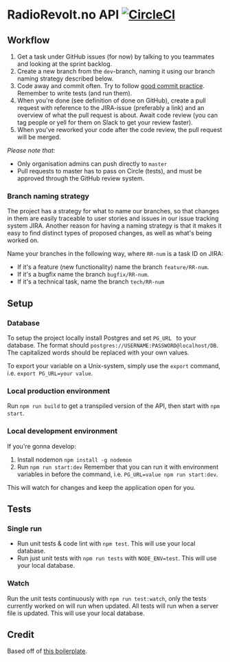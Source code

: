 # RadioRevolt.no API  [![CircleCI](https://circleci.com/gh/Studentmediene/RadioRevolt-API/tree/master.svg?style=svg&circle-token=857eae8d8a788eabadcd868e5153010c7b72227b)](https://circleci.com/gh/Studentmediene/RadioRevolt-API/tree/master)

## Workflow

1. Get a task under GitHub issues (for now) by talking to you teammates and looking at the sprint backlog.
2. Create a new branch  from the `dev`-branch, naming it using our branch naming strategy described below.
3. Code away and commit often. Try to follow [good commit practice](http://chris.beams.io/posts/git-commit/). Remember to write tests (and run them).
4. When you're done (see definition of done on GitHub), create a pull request with reference to the JIRA-issue (preferably a link) and an overview of what the pull request is about. Await code review (you can tag people or yell for them on Slack to get your review faster).
5. When you've reworked your code after the code review, the pull request will be merged.

_Please note that:_

* Only organisation admins can push directly to `master`
* Pull requests to master has to pass on Circle (tests), and must be approved through the GitHub review system.

### Branch naming strategy
The project has a strategy for what to name our branches, so that changes in them are easily traceable to user stories and issues in our issue tracking system JIRA. Another reason for having a naming strategy is that it makes it easy to find distinct types of proposed changes, as well as what's being worked on.

Name your branches in the following way, where `RR-num` is a task ID on JIRA:

* If it's a feature (new functionality) name the branch `feature/RR-num`.
* If it's a bugfix name the branch `bugfix/RR-num`.
* If it's a technical task, name the branch `tech/RR-num`

## Setup
### Database
To setup the project locally install Postgres and set `PG_URL ` to your database. The format should `postgres://USERNAME:PASSWORD@localhost/DB`. The capitalized words should be replaced with your own values.

To export your variable on a Unix-system, simply use the `export` command, i.e. `export PG_URL=your value`.

### Local production environment
Run `npm run build` to get a transpiled version of the API, then start with `npm start`.

### Local development environment
If you're gonna develop:

1. Install nodemon `npm install -g nodemon`
2. Run  `npm run start:dev` Remember that you can run it with environment variables in before the command, i.e. `PG_URL=value npm run start:dev`.

This will watch for changes and keep the application open for you.

## Tests

### Single run

* Run unit tests & code lint with `npm test`. This will use your local database.
* Run just unit tests with `npm run tests` with `NODE_ENV=test`. This will use your local database.

### Watch

Run the unit tests continuously with `npm run test:watch`, only the tests currently worked on will run when updated.
All tests will run when a server file is updated. This will use your local database.

## Credit
Based off of [this boilerplate](https://github.com/essoen/express-api-boilerplate).
